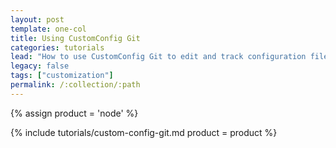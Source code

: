 ```yaml
---
layout: post
template: one-col
title: Using CustomConfig Git
categories: tutorials
lead: "How to use CustomConfig Git to edit and track configuration files"
legacy: false
tags: ["customization"]
permalink: /:collection/:path
---
```


{% assign product = 'node' %}

{% include tutorials/custom-config-git.md product = product %}
